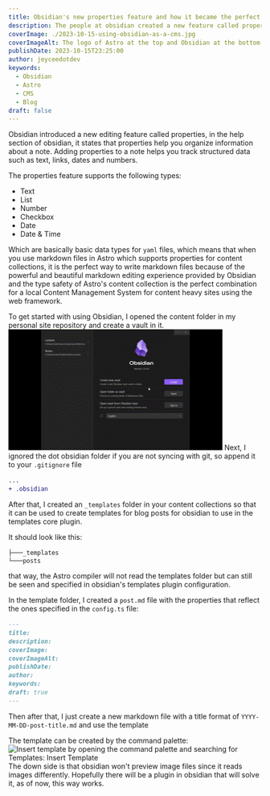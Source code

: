 ```yaml
---
title: Obsidian's new properties feature and how it became the perfect feature for Astro
description: The people at obsidian created a new feature called properties which are frontmatter metadata making it a perfect local CMS for Astro
coverImage: ./2023-10-15-using-obsidian-as-a-cms.jpg
coverImageAlt: The logo of Astro at the top and Obsidian at the bottom with a plus icon in the middle
publishDate: 2023-10-15T23:25:00
author: jeyceedotdev
keywords:
  - Obsidian
  - Astro
  - CMS
  - Blog
draft: false
---
```


Obsidian introduced a new editing feature called properties, in the help section of obsidian, it states that properties help you organize information about a note. Adding properties to a note helps you track structured data such as text, links, dates and numbers.

The properties feature supports the following types:

- Text
- List
- Number
- Checkbox
- Date
- Date & Time

Which are basically basic data types for `yaml` files, which means that when you use markdown files in Astro which supports properties for content collections, it is the perfect way to write markdown files because of the powerful and beautiful markdown editing experience provided by Obsidian and the type safety of Astro's content collection is the perfect combination for a local Content Management System for content heavy sites using the web framework.

To get started with using Obsidian, I opened the content folder in my personal site repository and create a vault in it.
![Open The Vault](./open-vault.gif)
Next, I ignored the dot obsidian folder if you are not syncing with git, so append it to your `.gitignore` file

```diff
...
+ .obsidian

```

After that, I created an `_templates` folder in your content collections so that it can be used to create templates for blog posts for obsidian to use in the templates core plugin.

It should look like this:

```
├───_templates
└───posts
```

that way, the Astro compiler will not read the templates folder but can still be seen and specified in obsidian's templates plugin configuration.

In the template folder, I created a `post.md` file with the properties that reflect the ones specified in the `config.ts` file:

```md
---
title:
description:
coverImage:
coverImageAlt:
publishDate:
author:
keywords:
draft: true
---
```

Then after that, I just create a new markdown file with a title format of `YYYY-MM-DD-post-title.md` and use the template

The template can be created by the command palette:
![Insert template by opening the command palette and searching for Templates: Insert Template](./insert-template-obsidian.gif)
The down side is that obsidian won't preview image files since it reads images differently. Hopefully there will be a plugin in obsidian that will solve it, as of now, this way works.
